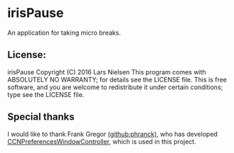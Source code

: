 # irisPause
An application for taking micro breaks. 

## License: 
irisPause  Copyright (C) 2016  Lars Nielsen
This program comes with ABSOLUTELY NO WARRANTY; for details see the LICENSE file.
This is free software, and you are welcome to redistribute it
under certain conditions; type see the LICENSE file.


## Special thanks
I would like to thank Frank Gregor [(github:phranck)](https://github.com/phranck), 
who has developed [CCNPreferencesWindowController](https://github.com/phranck/CCNPreferencesWindowController), 
which is used in this project.